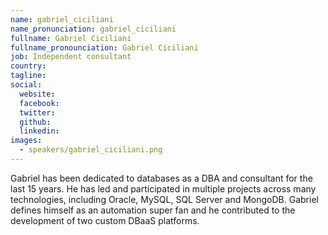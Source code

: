```yaml
---
name: gabriel_ciciliani
name_pronunciation: gabriel_ciciliani
fullname: Gabriel Ciciliani
fullname_pronounciation: Gabriel Ciciliani
job: Independent consultant
country: 
tagline: 
social:
  website: 
  facebook:
  twitter: 
  github: 
  linkedin: 
images:
  - speakers/gabriel_ciciliani.png
---
```


Gabriel has been dedicated to databases as a DBA and consultant for the last 15 years. He has led and participated in multiple projects across many technologies, including Oracle, MySQL, SQL Server and MongoDB. Gabriel defines himself as an automation super fan and he contributed to the development of two custom DBaaS platforms.
